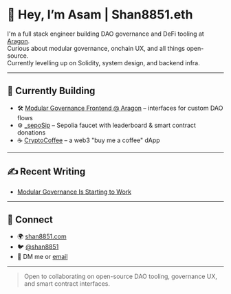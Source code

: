 # 👋 Hey, I’m Asam | Shan8851.eth

I'm a full stack engineer building DAO governance and DeFi tooling at [Aragon](https://aragon.org).  
Curious about modular governance, onchain UX, and all things open-source.  
Currently levelling up on Solidity, system design, and backend infra.

---

## 🧠 Currently Building

- 🛠 [Modular Governance Frontend @ Aragon](https://app.aragon.org) – interfaces for custom DAO flows  
- ⚙️ [_sepoSip](https://sepo-sip.vercel.app) – Sepolia faucet with leaderboard & smart contract donations  
- ☕ [CryptoCoffee](https://github.com/shan8851/crypto-coffee-contract) – a web3 "buy me a coffee" dApp  

---

## ✍️ Recent Writing

- [Modular Governance Is Starting to Work](https://shan8851.com/blog/modular-governance)  

---

## 🔗 Connect

- 🌍 [shan8851.com](https://shan8851.com)
- 🐦 [@shan8851](https://x.com/shan8851)
- 💌 DM me or [email](mailto:asamshans456@gmail.com?subject=Let's%20Connect)

---

> Open to collaborating on open-source DAO tooling, governance UX, and smart contract interfaces.

